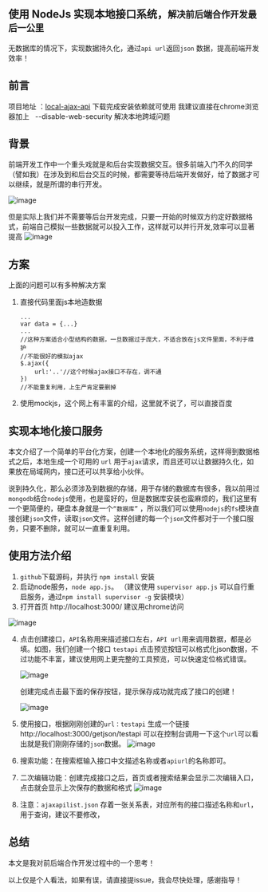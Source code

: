 ## 使用 NodeJs 实现本地接口系统，`解决前后端合作开发最后一公里` ##
无数据库的情况下，实现数据持久化，通过`api url`返回`json` 数据，提高前端开发效率！
## 前言 ##
项目地址  ：[local-ajax-api][1]  下载完成安装依赖就可使用 
我建议直接在chrome浏览器加上   --disable-web-security 解决本地跨域问题 
## 背景 ##
前端开发工作中一个重头戏就是和后台实现数据交互。很多前端入门不久的同学（譬如我）在涉及到和后台交互的时候，都需要等待后端开发做好，给了数据才可以继续，就是所谓的串行开发。

![image](https://github.com/kliuj/local-ajax-api/blob/master/jsonServer/public/images/1.jpg)

但是实际上我们并不需要等后台开发完成，只要一开始的时候双方约定好数据格式，前端自己模拟一些数据就可以投入工作，这样就可以并行开发,效率可以显著提高
![image](https://github.com/kliuj/local-ajax-api/blob/master/jsonServer/public/images/2.jpg)
## 方案 ##
上面的问题可以有多种解决方案

 1. 直接代码里面js本地造数据 

    ```
    ...
    var data = {...}
    ...
    //这种方案适合小型结构的数据，一旦数据过于庞大，不适合放在js文件里面，不利于维护
    //不能很好的模拟ajax
    $.ajax({
        url:'..'//这个时候ajax接口不存在，调不通
    })
    //不能重复利用，上生产肯定要删掉
    ```
 2. 使用mockjs，这个网上有丰富的介绍，这里就不说了，可以直接百度

## 实现本地化接口服务 ##
本文介绍了一个简单的平台化方案，创建一个本地化的服务系统，这样得到数据格式之后，本地生成一个可用的 `url` 用于`ajax`请求，而且还可以让数据持久化，如果放在局域网内，接口还可以共享给小伙伴。

说到持久化，那么必须涉及到数据的存储，用于存储的数据库有很多，我以前用过`mongodb`结合`nodejs`使用，也是蛮好的，但是数据库安装也蛮麻烦的，我们这里有一个更简便的，硬盘本身就是一个`“数据库”` ，所以我们可以使用`nodejs`的`fs`模块直接创建`json`文件，读取`json`文件。这样创建的每一个`json`文件都对于一个接口服务，只要不删除，就可以一直重复利用。

## 使用方法介绍 ##

 1. `github`下载源码，并执行 `npm install` 安装
 2. 启动node服务，`node app.js`。  （建议使用 `supervisor app.js` 可以自行重启服务，通过`npm install supervisor -g`  安装模块）
 3. 打开首页  http://localhost:3000/  建议用chrome访问
 
   ![image](https://github.com/kliuj/local-ajax-api/blob/master/jsonServer/public/images/3.jpg)
   
 4. 点击创建接口，`API`名称用来描述接口左右，`API url`用来调用数据，都是必填。如图，我们创建一个接口 `testapi` 点击预览按钮可以格式化json数据，不过功能不丰富，建议使用网上更完整的工具预览，可以快速定位格式错误。
 
    ![image](https://github.com/kliuj/local-ajax-api/blob/master/jsonServer/public/images/4.jpg)
    
    创建完成点击最下面的保存按钮，提示保存成功就完成了接口的创建！
    
    ![image](https://github.com/kliuj/local-ajax-api/blob/master/jsonServer/public/images/5.jpg)

 5. 使用接口，根据刚刚创建的`url：testapi` 生成一个链接  http://localhost:3000/getjson/testapi
可以在控制台调用一下这个`url`可以看出就是我们刚刚存储的`json`数据。
   ![image](https://github.com/kliuj/local-ajax-api/blob/master/jsonServer/public/images/6.jpg)
 6. 搜索功能：在搜索框输入接口中文描述名称或者`apiurl`的名称即可。

 7. 二次编辑功能：创建完成接口之后，首页或者搜索结果会显示二次编辑入口，点击就会显示上次保存的数据和格式
   ![image](https://github.com/kliuj/local-ajax-api/blob/master/jsonServer/public/images/7.jpg)

 8. 注意：`ajaxapilist.json` 存着一张关系表，对应所有的接口描述名称和`url`，用于查询，建议不要修改，

   

## 总结 ##
本文是我对前后端合作开发过程中的一个思考！


以上仅是个人看法，如果有误，请直接提issue，我会尽快处理，感谢指导！


  [1]: https://github.com/kliuj/local-ajax-api
